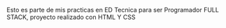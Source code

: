 Esto es parte de mis practicas en ED Tecnica para ser Programador FULL STACK, proyecto realizado con HTML Y CSS
